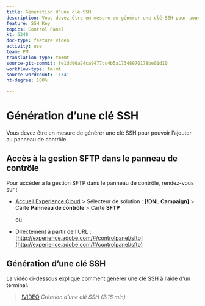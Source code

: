 ```yaml
---
title: Génération d’une clé SSH
description: Vous devez être en mesure de générer une clé SSH pour pouvoir l’ajouter au panneau de contrôle d’Adobe Campaign. La vidéo ci-dessous explique comment générer une clé SSH à l’aide d'un terminal.
feature: SSH Key
topics: Control Panel
kt: 6348
doc-type: feature video
activity: use
team: PM
translation-type: tm+mt
source-git-commit: fe1dd90a24ca9477cc4b5a17348970178be01d10
workflow-type: tm+mt
source-wordcount: '134'
ht-degree: 100%

---
```



# Génération d’une clé SSH

Vous devez être en mesure de générer une clé SSH pour pouvoir l’ajouter au panneau de contrôle.

## Accès à la gestion SFTP dans le panneau de contrôle

Pour accéder à la gestion SFTP dans le panneau de contrôle, rendez-vous sur :

* [Accueil Experience Cloud](https://experience.adobe.com/#/home) > Sélecteur de solution : **[!DNL Campaign]** > Carte **Panneau de contrôle** > Carte **SFTP**

   ou
* Directement à partir de l’URL : [http://experience.adobe.com/#/controlpanel/sftp](http://experience.adobe.com/#/controlpanel/sftp)

## Génération d’une clé SSH

La vidéo ci-dessous explique comment générer une clé SSH à l’aide d&#39;un terminal.

>[!VIDEO](https://video.tv.adobe.com/v/27259?quality=12)
*Création d’une clé SSH (2:16 min)*